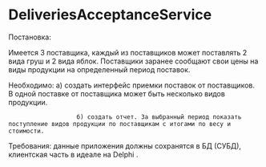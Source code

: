 # DeliveriesAcceptanceService
Постановка:

Имеется 3 поставщика, каждый из поставщиков может поставлять 2 вида груш и 2 вида яблок. Поставщики заранее сообщают свои цены на виды продукции на определенный период поставок.

Необходимо: а) создать интерфейс приемки поставок от поставщиков. В одной поставке от поставщика может быть несколько видов продукции. 

                       б) создать отчет. За выбранный период показать поступление видов продукции по поставщикам с итогами по весу и стоимости.

Требования: данные приложения должны сохранятся в БД (СУБД), клиентская часть в идеале на Delphi .
